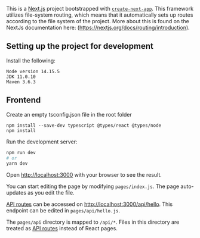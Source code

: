 This is a [Next.js](https://nextjs.org/) project bootstrapped with [`create-next-app`](https://github.com/vercel/next.js/tree/canary/packages/create-next-app). This framework utilizes file-system routing, which means that it automatically sets up routes according to the file system of the project. More about this is found on the NextJs documentation here: (https://nextjs.org/docs/routing/introduction).

## Setting up the project for development

Install the following:

```
Node version 14.15.5
JDK 11.0.10
Maven 3.6.3
```

## Frontend

Create an empty tsconfig.json file in the root folder

```
npm install --save-dev typescript @types/react @types/node
npm install
```

Run the development server:

```bash
npm run dev
# or
yarn dev
```

Open [http://localhost:3000](http://localhost:3000) with your browser to see the result.

You can start editing the page by modifying `pages/index.js`. The page auto-updates as you edit the file.

[API routes](https://nextjs.org/docs/api-routes/introduction) can be accessed on [http://localhost:3000/api/hello](http://localhost:3000/api/hello). This endpoint can be edited in `pages/api/hello.js`.

The `pages/api` directory is mapped to `/api/*`. Files in this directory are treated as [API routes](https://nextjs.org/docs/api-routes/introduction) instead of React pages.
